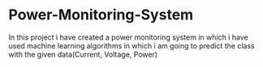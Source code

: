 # Power-Monitoring-System
In this project i have created a power monitoring system in which i have used machine learning algorithms in which i am going to predict the class with the given data(Current, Voltage, Power)
